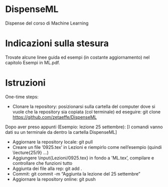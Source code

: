 # DispenseML
Dispense del corso di Machine Learning

# Indicazioni sulla stesura
Trovate alcune linee guida ed esempi (in costante aggiornamento) nel capitolo Esempi in ML.pdf.

# Istruzioni
One-time steps:
- Clonare la repository: posizionarsi sulla cartella del computer dove si vuole che la repository sia copiata (col terminale) ed eseguire: git clone https://github.com/zetaeffe/DispenseML

Dopo aver preso appunti (Esempio: lezione 25 settembre): 
[I comandi vanno dati su un terminale da dentro la cartella DispenseML]
- Aggiornare la repository locale: git pull
- Creare un file ’0925.tex’ in Lezioni e riempirlo come nell’esempio (quindi \lecture{25/9} …)
- Aggiungere \input{Lezioni/0925.tex} in fondo a 'ML.tex’, compilare e controllare che funzioni tutto
- Aggiunta dei file alla rep: git add .
- Commit: git commit -m “Aggiunta la lezione del 25 settembre”
- Aggiornare la repository online: git push
